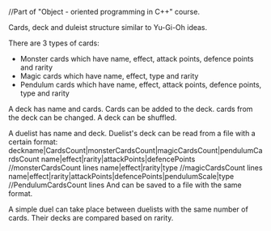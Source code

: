 //Part of "Object - oriented programming in C++" course.

Cards, deck and duleist structure similar to Yu-Gi-Oh ideas.

There are 3 types of cards: 
- Monster cards which have name, effect, attack points, defence points and rarity
- Magic cards which have name, effect, type and rarity
- Pendulum cards which have name, effect, attack points, defence points, type and rarity

A deck has name and cards.
Cards can be added to the deck. cards from the deck can be changed. A deck can be shuffled. 

A duelist has name and deck.
Duelist's deck can be read from a file with a certain format: 
deckname|CardsCount|monsterCardsCount|magicCardsCount|pendulumCardsCount
name|effect|rarity|attackPoints|defencePoints  //monsterCardsCount lines 
name|effect|rarity|type   //magicCardsCount lines
name|effect|rarity|attackPoints|defencePoints|pendulumScale|type   //PendulumCardsCount lines
And can be saved to a file with the same format.

A simple duel can take place between duelists with the same number of cards. Their decks are compared based on rarity.
